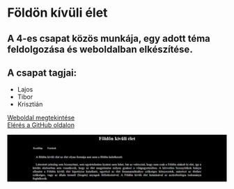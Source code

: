 # Földön kívüli élet
## A 4-es csapat közös munkája, egy adott téma feldolgozása és weboldalban elkészítése.
## A csapat tagjai:
  - Lajos
  - Tibor
  - Krisztián
 
[Weboldal megtekintése](https://kolozsvarikrisztian.github.io/)  
[Elérés a GitHub oldalon](https://github.com/Lali98/Lali98.github.io/tree/master/foldon_kivuli_elet)

![elonezetkicsi.png](elonezetkicsi.png)

